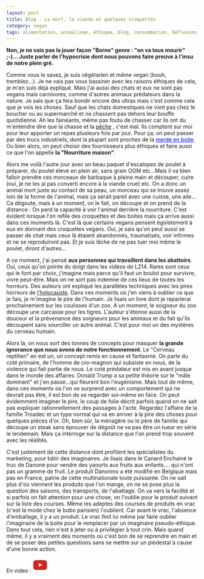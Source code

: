```yaml
---
layout: post
title: Blog - La mort, la viande et quelques croquettes
category: vegan
tags: alimentation, animalisme, éthique, blog, consommation, Réflexion, santé, végétarisme, vegan
---
```

**Non, je ne vais pas la jouer façon "Borne" genre : "on va tous mourir" ;-)... Juste parler de l'hypocrisie dont nous pouvons faire preuve à l'insu de notre plein gré.**

Comme vous le savez, je suis végétarien et même vegan (bouh, tremblez...). Je ne vais pas vous bassiner avec les raisons éthiques de cela, je m'en suis déjà expliqué. Mais j'ai aussi des chats et eux ne sont pas vegans mais carnivores, comme d'autres animaux prédateurs dans la nature. Je sais que ça fera bondir encore des ultras mais c'est comme cela que je vois les choses. Sauf que les chats domestiques ne vont pas chez le boucher ou au supermarché et ne chassent pas dehors leur bouffe quotidienne. Ah les fainéants, même pas foutu de chasser car ils ont du m'entendre dire que la chasse et la <a href="https://peuventilssouffrir.wordpress.com/2017/03/24/demandons-la-fin-de-la-peche/">pêche</a> , c'est mal. Ils comptent sur moi pour leur apporter un repas plusieurs fois par jour. Pour ça, on peut passer par des trucs industriels, dont la plupart sont proches de la <a style="color:#0000ff;" href="https://cheziceman.wordpress.com/2014/09/11/document-toxic-croquettes-de-jutta-ziegler/">merde en boite</a>. Ou bien alors, on peut choisir des fournisseurs plus éthiques et faire aussi ce que l'on appelle **la "Nourriture maison"**.

Alors me voilà l'autre jour avec un beau paquet d'escalopes de poulet à préparer, du poulet élevé en plein air, sans grain OGM etc...Mais il va bien falloir prendre ces morceaux de barbaque à pleine main et découper, cuire (oui, je ne les ai pas converti encore à la viande crue) etc. On a donc un animal mort juste au contact de sa peau, un morceau qui se trouve assez loin de la forme de l'animal, mais ça serait pareil avec une cuisse, une aile... Ca dégoute, mais à un moment, on le fait, on découpe et on prend de la distance : On perd la capacité à voir l'animal derrière la nourriture. C'est évident lorsque l'on refile des croquettes et des boites mais ça arrive aussi dans ces moments là. C'est là que certains vegans pensent égoïstement à eux en donnant des croquettes vegans. Oui, je sais qu'on peut aussi se passer de chat mais ceux là étaient abandonnés, traumatisés, voir infirmes et ne se reproduiront pas. Et je suis lâche de ne pas tuer moi même le poulet, diront d'autres...

A ce moment, j'ai pensé **aux personnes qui travaillent dans les abattoirs**. Oui, ceux qu'on pointe du doigt dans les vidéos de L214. Rares sont ceux qui le font par choix, j'imagine mais parce qu'il faut un boulot pour survivre, vivre peut-être. Mais on ne sort pas indemne de ces lieux de toutes les horreurs. Des auteurs ont expliqué les parallèles techniques avec les pires horreurs de <a href="https://cheziceman.wordpress.com/2013/03/12/litterature-un-eternel-treblinka-de-charles-paterson/">l'holocauste</a>. Dans ces moments où j'en viens à oublier ce que je fais, je m'imagine le pire de l'humain. Je lisais un livre dont je reparlerai prochainement sur les coulisses d'un zoo. A un moment, le soigneur du zoo découpe une carcasse pour les tigres. L'auteur s'étonne aussi de la douceur et la prévenance des soigneurs pour les animaux et du fait qu'ils découpent sans sourciller un autre animal. C'est pour moi un des mystères du cerveau humain.

Alors là, on nous sort des tonnes de concepts pour masquer **la grande ignorance que nous avons de notre fonctionnement**. Le "Cerveau reptilien" en est un, un concept remis en cause et fantasmé. On parle du coté primaire, de l'homme de cro-magnon qui subsiste en nous, de la violence qui fait partie de nous. Le coté prédateur est mis en avant jusque dans le monde des affaires. Donald Trump a sa petite théorie sur le "mâle dominant" et j'en passe...qui fleurent bon l'eugénisme. Mais tout de même, dans ces moments où l'on se surprend avec un comportement qui ne devrait pas être, il est bon de se regarder soi-même en face. On peut évidemment imaginer le pire, le coup de folie décrit parfois quand on ne sait pas expliquer rationnellement des passages à l'acte. Regardez l'affaire de la famille Troadec et un type normal qui va en arriver à la pire des choses pour quelques pièces d'or. Oh, bien sûr, la ménagère ou le père de famille qui découpe un steak sans éprouver de dégoût ne va pas être un tueur en série le lendemain. Mais ça interroge sur la distance que l'on prend trop souvent avec les réalités.

C'est justement de cette distance dont profitent les spécialistes du marketing, pour bâtir des imaginaires. Je lisais dans le Canard Enchainé le truc de Danone pour vendre des yaourts aux fruits aux enfants.... qui n'ont pas un gramme de fruit. Le produit Danonino a été modifié en Belgique mais pas en France, patrie de cette multinationale toute puissante. On ne sait plus d'où viennent les produits que l'on mange, on ne se pose plus la question des saisons, des transports, de l'abattage. On va vers la facilité et si parfois on fait attention pour une chose, on l'oublie pour le produit suivant sur la liste des courses. Même les adeptes des courses de produits en vrac (c'est la mode chez le bobo parisien) l'oublient. Car avant le vrac, l'absence d'emballage, il y a un produit. Le vrac finit lui même par faire oublier l'imaginaire de la boite pour le remplacer par un imaginaire pseudo-éthique. Dans tout cela, rien n'est à jeter ou à privilégier à tout crin. Mais quand même, il y a vraiment des moments où c'est bon de se reprendre en main et de se poser des petites questions sans se mettre sur un piédestal à cause d'une bonne action.

En video : [![video](/images/youtube.png)](https://youtu.be/nM__lPTWThU)
